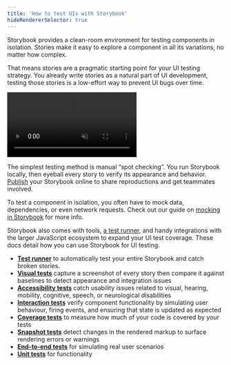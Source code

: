 ```yaml
---
title: 'How to test UIs with Storybook'
hideRendererSelector: true
---
```


Storybook provides a clean-room environment for testing components in isolation. Stories make it easy to explore a component in all its variations, no matter how complex.

That means stories are a pragmatic starting point for your UI testing strategy. You already write stories as a natural part of UI development, testing those stories is a low-effort way to prevent UI bugs over time.

<video autoPlay muted playsInline loop>
  <source
    src="stories-are-tests-optimized.mp4"
    type="video/mp4"
  />
</video>

The simplest testing method is manual “spot checking”. You run Storybook locally, then eyeball every story to verify its appearance and behavior. [Publish](../sharing/publish-storybook.md) your Storybook online to share reproductions and get teammates involved.

To test a component in isolation, you often have to mock data, dependencies, or even network requests. Check out our guide on [mocking in Storybook](../writing-stories/build-pages-with-storybook.md#mocking-connected-components) for more info.

Storybook also comes with tools, [a test runner](./test-runner.md), and handy integrations with the larger JavaScript ecosystem to expand your UI test coverage. These docs detail how you can use Storybook for UI testing.

- [**Test runner**](./test-runner.md) to automatically test your entire Storybook and catch broken stories.
- [**Visual tests**](./visual-testing.md) capture a screenshot of every story then compare it against baselines to detect appearance and integration issues
- [**Accessibility tests**](./accessibility-testing.md) catch usability issues related to visual, hearing, mobility, cognitive, speech, or neurological disabilities
- [**Interaction tests**](./interaction-testing.md) verify component functionality by simulating user behaviour, firing events, and ensuring that state is updated as expected
- [**Coverage tests**](./test-coverage.md) to measure how much of your code is covered by your tests
- [**Snapshot tests**](./snapshot-testing.md) detect changes in the rendered markup to surface rendering errors or warnings
- [**End-to-end tests**](./stories-in-end-to-end-tests.md) for simulating real user scenarios
- [**Unit tests**](./stories-in-unit-tests.md) for functionality
